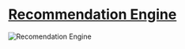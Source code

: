 # [Recommendation Engine](../../../README.md)

![Recomendation Engine](../images/recommendation.svg)
